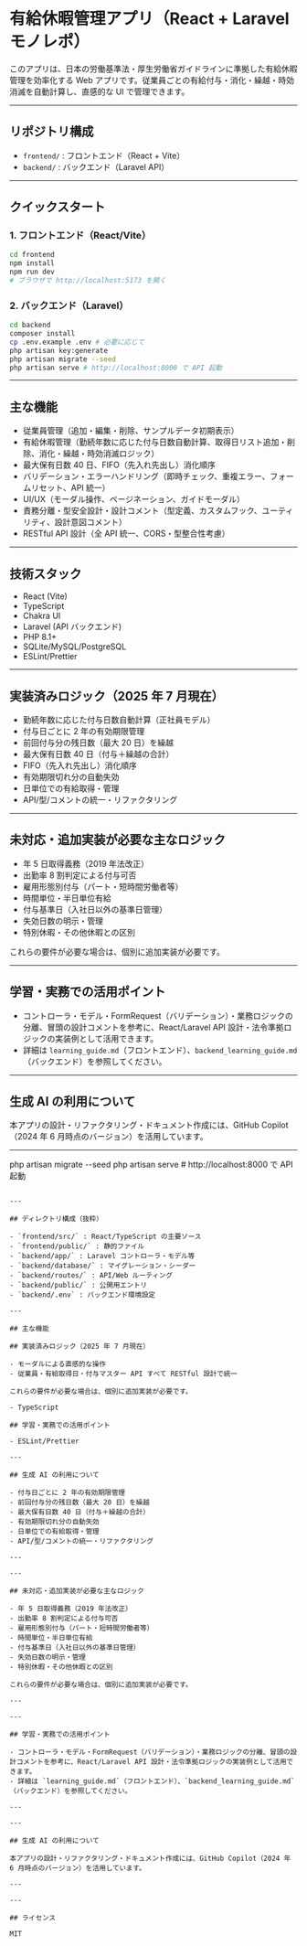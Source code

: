 # 有給休暇管理アプリ（React + Laravel モノレポ）

このアプリは、日本の労働基準法・厚生労働省ガイドラインに準拠した有給休暇管理を効率化する Web アプリです。従業員ごとの有給付与・消化・繰越・時効消滅を自動計算し、直感的な UI で管理できます。

---

## リポジトリ構成

- `frontend/` : フロントエンド（React + Vite）
- `backend/` : バックエンド（Laravel API）

---

## クイックスタート

### 1. フロントエンド（React/Vite）

```bash
cd frontend
npm install
npm run dev
# ブラウザで http://localhost:5173 を開く
```

### 2. バックエンド（Laravel）

```bash
cd backend
composer install
cp .env.example .env # 必要に応じて
php artisan key:generate
php artisan migrate --seed
php artisan serve # http://localhost:8000 で API 起動
```

---

## 主な機能

- 従業員管理（追加・編集・削除、サンプルデータ初期表示）
- 有給休暇管理（勤続年数に応じた付与日数自動計算、取得日リスト追加・削除、消化・繰越・時効消滅ロジック）
- 最大保有日数 40 日、FIFO（先入れ先出し）消化順序
- バリデーション・エラーハンドリング（即時チェック、重複エラー、フォームリセット、API 統一）
- UI/UX（モーダル操作、ページネーション、ガイドモーダル）
- 責務分離・型安全設計・設計コメント（型定義、カスタムフック、ユーティリティ、設計意図コメント）
- RESTful API 設計（全 API 統一、CORS・型整合性考慮）

---

## 技術スタック

- React (Vite)
- TypeScript
- Chakra UI
- Laravel (API バックエンド)
- PHP 8.1+
- SQLite/MySQL/PostgreSQL
- ESLint/Prettier

---

## 実装済みロジック（2025 年 7 月現在）

- 勤続年数に応じた付与日数自動計算（正社員モデル）
- 付与日ごとに 2 年の有効期限管理
- 前回付与分の残日数（最大 20 日）を繰越
- 最大保有日数 40 日（付与＋繰越の合計）
- FIFO（先入れ先出し）消化順序
- 有効期限切れ分の自動失効
- 日単位での有給取得・管理
- API/型/コメントの統一・リファクタリング

---

## 未対応・追加実装が必要な主なロジック

- 年 5 日取得義務（2019 年法改正）
- 出勤率 8 割判定による付与可否
- 雇用形態別付与（パート・短時間労働者等）
- 時間単位・半日単位有給
- 付与基準日（入社日以外の基準日管理）
- 失効日数の明示・管理
- 特別休暇・その他休暇との区別

これらの要件が必要な場合は、個別に追加実装が必要です。

---

## 学習・実務での活用ポイント

- コントローラ・モデル・FormRequest（バリデーション）・業務ロジックの分離、冒頭の設計コメントを参考に、React/Laravel API 設計・法令準拠ロジックの実装例として活用できます。
- 詳細は `learning_guide.md`（フロントエンド）、`backend_learning_guide.md`（バックエンド）を参照してください。

---

## 生成 AI の利用について

本アプリの設計・リファクタリング・ドキュメント作成には、GitHub Copilot（2024 年 6 月時点のバージョン）を活用しています。

---

php artisan migrate --seed
php artisan serve # http://localhost:8000 で API 起動

```

---

## ディレクトリ構成（抜粋）

- `frontend/src/` : React/TypeScript の主要ソース
- `frontend/public/` : 静的ファイル
- `backend/app/` : Laravel コントローラ・モデル等
- `backend/database/` : マイグレーション・シーダー
- `backend/routes/` : API/Web ルーティング
- `backend/public/` : 公開用エントリ
- `backend/.env` : バックエンド環境設定

---

## 主な機能

## 実装済みロジック（2025 年 7 月現在）

- モーダルによる直感的な操作
- 従業員・有給取得日・付与マスター API すべて RESTful 設計で統一

これらの要件が必要な場合は、個別に追加実装が必要です。

- TypeScript

## 学習・実務での活用ポイント

- ESLint/Prettier

---

## 生成 AI の利用について

- 付与日ごとに 2 年の有効期限管理
- 前回付与分の残日数（最大 20 日）を繰越
- 最大保有日数 40 日（付与＋繰越の合計）
- 有効期限切れ分の自動失効
- 日単位での有給取得・管理
- API/型/コメントの統一・リファクタリング

---

---

## 未対応・追加実装が必要な主なロジック

- 年 5 日取得義務（2019 年法改正）
- 出勤率 8 割判定による付与可否
- 雇用形態別付与（パート・短時間労働者等）
- 時間単位・半日単位有給
- 付与基準日（入社日以外の基準日管理）
- 失効日数の明示・管理
- 特別休暇・その他休暇との区別

これらの要件が必要な場合は、個別に追加実装が必要です。

---

---

## 学習・実務での活用ポイント

- コントローラ・モデル・FormRequest（バリデーション）・業務ロジックの分離、冒頭の設計コメントを参考に、React/Laravel API 設計・法令準拠ロジックの実装例として活用できます。
- 詳細は `learning_guide.md`（フロントエンド）、`backend_learning_guide.md`（バックエンド）を参照してください。

---

---

## 生成 AI の利用について

本アプリの設計・リファクタリング・ドキュメント作成には、GitHub Copilot（2024 年 6 月時点のバージョン）を活用しています。

---

---

## ライセンス

MIT
```
